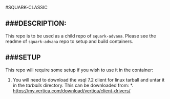 
#SQUARK-CLASSIC

###DESCRIPTION:
---

This repo is to be used as a child repo of `squark-advana`. Please see the readme of `squark-advana` repo to setup and build containers.


###SETUP
---

This repo will require some setup if you wish to use it in the container:

1. You will need to download the vsql 7.2 client for linux tarball and untar it in the *tarballs* directory. This can be downloaded from:
    *. https://my.vertica.com/download/vertica/client-drivers/

